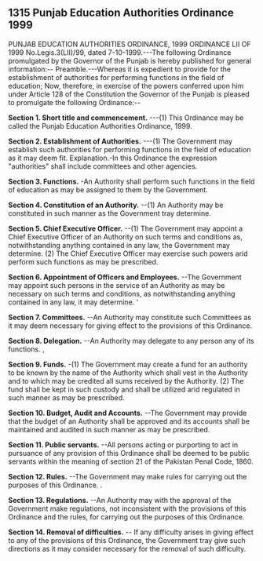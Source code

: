 ## 1315 Punjab Education Authorities Ordinance 1999
 
PUNJAB EDUCATION AUTHORITIES ORDINANCE, 1999
ORDINANCE LII OF 1999
No.Legis.3(LII)/99, dated 7-10-1999.---The following Ordinance promulgated by the Governor of the Punjab is hereby published for general information:--
Preamble.---Whereas it is expedient to provide for the establishment of authorities for performing functions in the field of education;
Now, therefore, in exercise of the powers conferred upon him under Article 128 of the Constitution the Governor of the Punjab is pleased to promulgate the following Ordinance:--

**Section 1. Short title and commencement.**
---(1) This Ordinance may be called the Punjab Education Authorities Ordinance, 1999.

 

**Section 2. Establishment of Authorities.**
---(1) The Government may establish such authorities for performing functions in the field of education as it may deem fit.
   Explanation.-In this Ordinance the expression "authorities" shall include committees and other agencies.

 

**Section 3. Functions.**
-An Authority shall perform such functions in the field of education as may be assigned to them by the Government.

 

**Section 4. Constitution of an Authority.**
--(1) An Authority may be constituted in such manner as the Government tray determine.

 

**Section 5. Chief Executive Officer.**
--(1) The Government may appoint a Chief Executive Officer of an Authority on such terms and conditions as, notwithstanding anything contained in any law, the Government may determine.
   (2) The Chief Executive Officer may exercise such powers arid perform such functions as may be prescribed.

 

**Section 6. Appointment of Officers and Employees.**
--The Government may appoint such persons in the service of an Authority as may be necessary on such terms and conditions, as notwithstanding anything contained in any law, it may determine. '

 

**Section 7. Committees.**
--An Authority may constitute such Committees as it may deem necessary for giving effect to the provisions of this Ordinance.

 

**Section 8. Delegation.**
--An Authority may delegate to any person any of its functions. ,

 

**Section 9. Funds.**
-(1) The Government may create a fund for an authority to be known by the name of the Authority which shall vest in the Authority and to which may be credited all sums received by the Authority.
   (2) The fund shall be kept in such custody and shall be utilized arid regulated in such manner as may be prescribed.

 

**Section 10. Budget, Audit and Accounts.**
--The Government may provide that the budget of an Authority shall be approved and its accounts shall be maintained and audited in such manner as may be prescribed.

 

**Section 11. Public servants.**
--All persons acting or purporting to act in pursuance of any provision of this Ordinance shall be deemed to be public servants within the meaning of section 21 of the Pakistan Penal Code, 1860.

 

**Section 12. Rules.**
--The Government may make rules for carrying out the purposes of this Ordinance. .

 

**Section 13. Regulations.**
--An Authority may with the approval of the Government make regulations, not inconsistent with the provisions of this Ordinance and the rules, for carrying out the purposes of this Ordinance.

 

**Section 14. Removal of difficulties.**
-- If any difficulty arises in giving effect to any of the provisions of this Ordinance, the Government tray give such directions as it may consider necessary for the removal of such difficulty.

